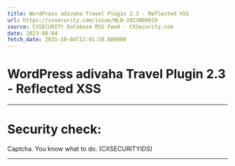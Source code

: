 ```yaml
---
title: WordPress adivaha Travel Plugin 2.3 - Reflected XSS
url: https://cxsecurity.com/issue/WLB-2023080019
source: CXSECURITY Database RSS Feed - CXSecurity.com
date: 2023-08-04
fetch_date: 2025-10-04T12:01:58.889000
---
```


# WordPress adivaha Travel Plugin 2.3 - Reflected XSS

---

# Security check:

Captcha. You know what to do. (CXSECURITYIDS)

---